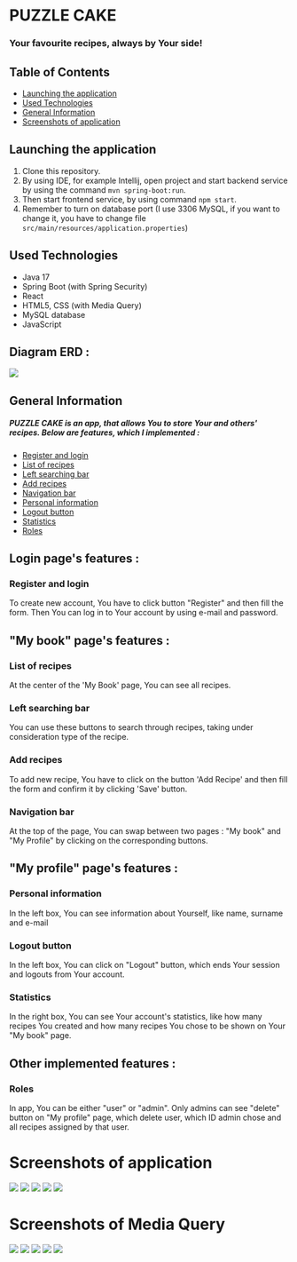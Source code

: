 # PUZZLE CAKE
### Your favourite recipes, always by Your side!
## Table of Contents
* [Launching the application](#launching-the-application)
* [Used Technologies](#used-technologies)
* [General Information](#general-information)
* [Screenshots of application](#screenshots-of-application)



## Launching the application
1. Clone this repository.
2. By using IDE, for example Intellij, open project and start backend service by using the command `mvn spring-boot:run`.
3. Then start frontend service, by using command `npm start`.
4. Remember to turn on database port (I use 3306 MySQL, if you want to change it, you have to change file `src/main/resources/application.properties`)


## Used Technologies
- Java 17
- Spring Boot (with Spring Security)
- React
- HTML5, CSS (with Media Query)
- MySQL database
- JavaScript


## Diagram ERD :
![](frontend/public/diagramER.jpg)


## General Information
##### PUZZLE CAKE is an app, that allows You to store Your and others' recipes. Below are features, which I implemented :
* [Register and login](#register-and-login)
* [List of recipes](#list-of-recipes)
* [Left searching bar](#left-searching-bar)
* [Add recipes](#add-recipes)
* [Navigation bar](#navigation-bar)
* [Personal information](#personal-information)
* [Logout button](#logout-button)
* [Statistics](#statistics)
* [Roles](#roles)


## Login page's features :
### Register and login
To create new account, You have to click button "Register" and then fill the form.
Then You can log in to Your account by using e-mail and password.

## "My book" page's features :

### List of recipes
At the center of the 'My Book' page, You can see all recipes.

### Left searching bar
You can use these buttons to search through recipes, taking under consideration type of the recipe.

### Add recipes
To add new recipe, You have to click on the button 'Add Recipe' and then fill the form and confirm it by clicking 'Save' button.

### Navigation bar
At the top of the page, You can swap between two pages : "My book" and "My Profile" by clicking on the corresponding buttons.

## "My profile" page's features :

### Personal information
In the left box, You can see information about Yourself, like name, surname and e-mail

### Logout button
In the left box, You can click on "Logout" button, which ends Your session and logouts from Your account.

### Statistics
In the right box, You can see Your account's statistics, like how many recipes You created and how many recipes You chose to be shown on Your "My book" page.

## Other implemented features :

### Roles
In app, You can be either "user" or "admin". Only admins can see "delete" button on "My profile" page, which delete user, which ID admin chose and all recipes assigned by that user.

# Screenshots of application
![](frontend/public/1.jpg)
![](frontend/public/2.jpg)
![](frontend/public/3.jpg)
![](frontend/public/4.jpg)
![](frontend/public/5.jpg)

# Screenshots of Media Query

![](frontend/public/6.jpg)
![](frontend/public/7.jpg)
![](frontend/public/8.jpg)
![](frontend/public/9.jpg)
![](frontend/public/10.jpg)

